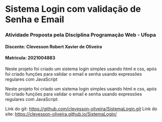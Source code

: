 # Sistema Login com validação de Senha e Email
### Atividade Proposta pela Disciplina Programação Web - Ufopa
#### Discente: Clevesson Robert Xavier de Oliveira
#### Matricula: 2021004883

Neste projeto foi criado um sistema login simples usando html e css, após foi criado funções para validar o email e senha usando expressões regulares com JavaScript

Neste projeto foi criado um sistema login simples usando html e css, após foi criado funções para validar o email e senha usando expressões regulares com JavaScript.

Link do git: https://github.com/clevesson-oliveira/SistemaLogin.git
Link do site: https://clevesson-oliveira.github.io/SistemaLogin/
